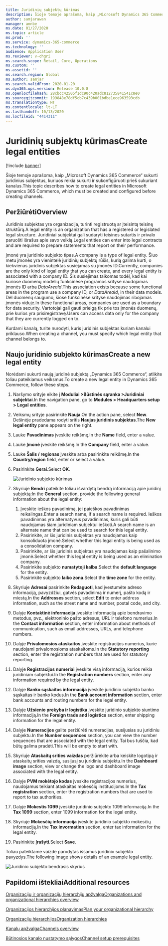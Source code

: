 ```yaml
---
title: Juridinių subjektų kūrimas
description: Šioje temoje aprašoma, kaip „Microsoft Dynamics 365 Commerce“ sukurti juridinius subjektus, kuriuos reikia sukurti ir sukonfigūruoti prieš sukuriant kanalus.
author: samjarawan
manager: annbe
ms.date: 01/27/2020
ms.topic: article
ms.prod: ''
ms.service: dynamics-365-commerce
ms.technology: ''
audience: Application User
ms.reviewer: v-chgri
ms.search.scope: Retail, Core, Operations
ms.custom: ''
ms.assetid: ''
ms.search.region: Global
ms.author: samjar
ms.search.validFrom: 2020-01-20
ms.dyn365.ops.version: Release 10.0.8
ms.openlocfilehash: 28cbcc42505f1dc90c420adc812735841541c8e0
ms.sourcegitcommit: 199848e78df5cb7c439b001bdbe1ece963593cdb
ms.translationtype: HT
ms.contentlocale: lt-LT
ms.lasthandoff: 10/13/2020
ms.locfileid: "4414311"
---
```

# <a name="create-legal-entities"></a><span data-ttu-id="abcbf-103">Juridinių subjektų kūrimas</span><span class="sxs-lookup"><span data-stu-id="abcbf-103">Create legal entities</span></span>


[!include [banner](includes/banner.md)]

<span data-ttu-id="abcbf-104">Šioje temoje aprašoma, kaip „Microsoft Dynamics 365 Commerce“ sukurti juridinius subjektus, kuriuos reikia sukurti ir sukonfigūruoti prieš sukuriant kanalus.</span><span class="sxs-lookup"><span data-stu-id="abcbf-104">This topic describes how to create legal entities in Microsoft Dynamics 365 Commerce, which must be created and configured before creating channels.</span></span>

## <a name="overview"></a><span data-ttu-id="abcbf-105">Peržiūrėti</span><span class="sxs-lookup"><span data-stu-id="abcbf-105">Overview</span></span>

<span data-ttu-id="abcbf-106">Juridinis subjektas yra organizacija, turinti registruotą ar įteisintą teisinę struktūrą.</span><span class="sxs-lookup"><span data-stu-id="abcbf-106">A legal entity is an organization that has a registered or legislated legal structure.</span></span> <span data-ttu-id="abcbf-107">Juridiniai subjektai gali sudaryti teisines sutartis ir privalo paruošti išrašus apie savo veiklą.</span><span class="sxs-lookup"><span data-stu-id="abcbf-107">Legal entities can enter into legal contracts and are required to prepare statements that report on their performance.</span></span>

<span data-ttu-id="abcbf-108">Įmonė yra juridinio subjekto tipas.</span><span class="sxs-lookup"><span data-stu-id="abcbf-108">A company is a type of legal entity.</span></span> <span data-ttu-id="abcbf-109">Šiuo metu įmonės yra vienintelė juridinių subjektų rūšis, kurią galima kurti, o kiekvienas juridinis subjektas susiejamas su įmonės ID.</span><span class="sxs-lookup"><span data-stu-id="abcbf-109">Currently, companies are the only kind of legal entity that you can create, and every legal entity is associated with a company ID.</span></span> <span data-ttu-id="abcbf-110">Šis susiejimas taikomas todėl, kad kai kuriose duomenų modelių funkcinėse programos srityse naudojamas įmonės ID arba *DataAreaId*.</span><span class="sxs-lookup"><span data-stu-id="abcbf-110">This association exists because some functional areas in the program use a company ID, or *DataAreaId*, in their data models.</span></span> <span data-ttu-id="abcbf-111">Dėl duomenų saugumo, šiose funkcinėse srityse naudojimas ribojamas įmonės viduje.</span><span class="sxs-lookup"><span data-stu-id="abcbf-111">In these functional areas, companies are used as a boundary for data security.</span></span> <span data-ttu-id="abcbf-112">Vartotojai gali gauti prieigą tik prie tos įmonės duomenų, prie kurios yra prisiregistravę.</span><span class="sxs-lookup"><span data-stu-id="abcbf-112">Users can access data only for the company that they are currently logged on to.</span></span> 

<span data-ttu-id="abcbf-113">Kurdami kanalą, turite nurodyti, kuris juridinis subjektas kuriam kanalui priklauso.</span><span class="sxs-lookup"><span data-stu-id="abcbf-113">When creating a channel, you must specify which legal entity that channel belongs to.</span></span>

## <a name="create-a-new-legal-entity"></a><span data-ttu-id="abcbf-114">Naujo juridinio subjekto kūrimas</span><span class="sxs-lookup"><span data-stu-id="abcbf-114">Create a new legal entity</span></span>

<span data-ttu-id="abcbf-115">Norėdami sukurti naują juridinė subjektą „Dynamics 365 Commerce“, atlikite toliau pateikiamus veiksmus.</span><span class="sxs-lookup"><span data-stu-id="abcbf-115">To create a new legal entity in Dynamics 365 Commerce, follow these steps.</span></span>

1. <span data-ttu-id="abcbf-116">Naršymo srityje eikite į **Moduliai \>Būstinės sąranka \>Juridiniai subjektai**.</span><span class="sxs-lookup"><span data-stu-id="abcbf-116">In the navigation pane, go to  **Modules \> Headquarters setup \> Legal entities**.</span></span>
1. <span data-ttu-id="abcbf-117">Veiksmų srityje pasirinkite **Nauja**.</span><span class="sxs-lookup"><span data-stu-id="abcbf-117">On the action pane, select **New**.</span></span> <span data-ttu-id="abcbf-118">Dešinėje pradedama rodyti sritis **Naujas juridinis subjektas**.</span><span class="sxs-lookup"><span data-stu-id="abcbf-118">The **New legal entity** pane appears on the right.</span></span>
1. <span data-ttu-id="abcbf-119">Lauke **Pavadinimas** įveskite reikšmę.</span><span class="sxs-lookup"><span data-stu-id="abcbf-119">In the **Name** field, enter a value.</span></span>
1. <span data-ttu-id="abcbf-120">Lauke **Įmonė** įveskite reikšmę.</span><span class="sxs-lookup"><span data-stu-id="abcbf-120">In the **Company** field, enter a value.</span></span>
1. <span data-ttu-id="abcbf-121">Lauke **Šalis / regionas** įveskite arba pasirinkite reikšmę.</span><span class="sxs-lookup"><span data-stu-id="abcbf-121">In the **Country/region** field, enter or select a value.</span></span>
1. <span data-ttu-id="abcbf-122">Pasirinkite **Gerai**.</span><span class="sxs-lookup"><span data-stu-id="abcbf-122">Select **OK**.</span></span> 

   ![Juridinio subjekto kūrimas](media/legal-entities.png)

1. <span data-ttu-id="abcbf-124">Skyriuje **Bendri** pateikite toliau išvardytą bendrą informaciją apie juridinį subjektą:</span><span class="sxs-lookup"><span data-stu-id="abcbf-124">In the **General** section, provide the following general information about the legal entity:</span></span> 
   1. <span data-ttu-id="abcbf-125">Įveskite ieškos pavadinimą, jei paieškos pavadinimas reikalingas.</span><span class="sxs-lookup"><span data-stu-id="abcbf-125">Enter a search name, if a search name is required.</span></span> <span data-ttu-id="abcbf-126">Ieškos pavadinimas yra alternatyvus pavadinimas, kuris gali būti naudojamas šiam juridiniam subjektui ieškoti.</span><span class="sxs-lookup"><span data-stu-id="abcbf-126">A search name is an alternate name that can be used to search for this legal entity.</span></span> 
   1. <span data-ttu-id="abcbf-127">Pasirinkite, ar šis juridinis subjektas yra naudojamas kaip konsoliduota įmonė.</span><span class="sxs-lookup"><span data-stu-id="abcbf-127">Select whether this legal entity is being used as a consolidation company.</span></span>
   1. <span data-ttu-id="abcbf-128">Pasirinkite, ar šis juridinis subjektas yra naudojamas kaip pašalinimo įmonė.</span><span class="sxs-lookup"><span data-stu-id="abcbf-128">Select whether this legal entity is being used as an elimination company.</span></span> 
   1. <span data-ttu-id="abcbf-129">Pasirinkite subjekto **numatytoji kalba**.</span><span class="sxs-lookup"><span data-stu-id="abcbf-129">Select the **default language** for the entity.</span></span> 
   1. <span data-ttu-id="abcbf-130">Pasirinkite subjekto **laiko zona**.</span><span class="sxs-lookup"><span data-stu-id="abcbf-130">Select the **time zone** for the entity.</span></span>
1. <span data-ttu-id="abcbf-131">Skyriuje **Adresai** pasirinkite **Redaguoti**, kad įvestumėte adreso informaciją, pavyzdžiui, gatvės pavadinimą ir numerį, pašto kodą ir miestą.</span><span class="sxs-lookup"><span data-stu-id="abcbf-131">In the **Addresses** section, select **Edit** to enter address information, such as the street name and number, postal code, and city.</span></span>
1. <span data-ttu-id="abcbf-132">Dalyje **Kontaktinė informacija** įveskite informaciją apie bendravimo metodus, pvz., elektroninio pašto adresus, URL ir telefono numerius.</span><span class="sxs-lookup"><span data-stu-id="abcbf-132">In the **Contact information** section, enter information about methods of communication, such as email addresses, URLs, and telephone numbers.</span></span>
1. <span data-ttu-id="abcbf-133">Dalyje **Privalomosios ataskaitos** įveskite registracijos numerius, kurie naudojami privalomosioms ataskaitoms.</span><span class="sxs-lookup"><span data-stu-id="abcbf-133">In the **Statutory reporting** section, enter the registration numbers that are used for statutory reporting.</span></span>
1. <span data-ttu-id="abcbf-134">Dalyje **Registracijos numeriai** įveskite visą informaciją, kurios reikia juridiniam subjektui.</span><span class="sxs-lookup"><span data-stu-id="abcbf-134">In the **Registration numbers** section, enter any information required by the legal entity.</span></span>
1. <span data-ttu-id="abcbf-135">Dalyje **Banko sąskaitos informacija** įveskite juridinio subjekto banko sąskaitas ir banko kodus.</span><span class="sxs-lookup"><span data-stu-id="abcbf-135">In the **Bank account information** section, enter bank accounts and routing numbers for the legal entity.</span></span>
1. <span data-ttu-id="abcbf-136">Dalyje **Užsienio prekyba ir logistika** įveskite juridinio subjekto siuntimo informaciją.</span><span class="sxs-lookup"><span data-stu-id="abcbf-136">In the **Foreign trade and logistics** section, enter shipping information for the legal entity.</span></span>
1. <span data-ttu-id="abcbf-137">Dalyje **Numeracijos** galite peržiūrėti numeracijas, susijusias su juridiniu subjektu.</span><span class="sxs-lookup"><span data-stu-id="abcbf-137">In the **Number sequences** section, you can view the number sequences that are associated with the legal entity.</span></span> <span data-ttu-id="abcbf-138">Tai bus tuščia, kad būtų galima pradėti.</span><span class="sxs-lookup"><span data-stu-id="abcbf-138">This will be empty to start with.</span></span>
1. <span data-ttu-id="abcbf-139">Skyriuje **Ataskaitų srities vaizdas** peržiūrėkite arba keiskite logotipą ir ataskaitų srities vaizdą, susijusį su juridiniu subjektu.</span><span class="sxs-lookup"><span data-stu-id="abcbf-139">In the **Dashboard image** section, view or change the logo and dashboard image associated with the legal entity.</span></span>
1. <span data-ttu-id="abcbf-140">Dalyje **PVM mokėtojo kodas** įveskite registracijos numerius, naudojamus teikiant ataskaitas mokesčių institucijoms.</span><span class="sxs-lookup"><span data-stu-id="abcbf-140">In the **Tax registration** section, enter the registration numbers that are used to report to tax authorities.</span></span>
1. <span data-ttu-id="abcbf-141">Dalyje **Mokestis 1099** įveskite juridinio subjekto 1099 informaciją.</span><span class="sxs-lookup"><span data-stu-id="abcbf-141">In the **Tax 1099** section, enter 1099 information for the legal entity.</span></span>
1. <span data-ttu-id="abcbf-142">Skyriuje **Mokesčių informacija** įveskite juridinio subjekto mokesčių informaciją.</span><span class="sxs-lookup"><span data-stu-id="abcbf-142">In the **Tax invormation** section, enter tax information for the legal entity.</span></span>
1. <span data-ttu-id="abcbf-143">Pasirinkite **Įrašyti**.</span><span class="sxs-lookup"><span data-stu-id="abcbf-143">Select **Save**.</span></span>

<span data-ttu-id="abcbf-144">Toliau pateiktame vaizde parodytas išsamus juridinio subjekto pavyzdys.</span><span class="sxs-lookup"><span data-stu-id="abcbf-144">The following image shows details of an example legal entity.</span></span>

![Juridinio subjekto bendrasis skyrius](media/legal-entities-general.png)
   
## <a name="additional-resources"></a><span data-ttu-id="abcbf-146">Papildomi ištekliai</span><span class="sxs-lookup"><span data-stu-id="abcbf-146">Additional resources</span></span>

[<span data-ttu-id="abcbf-147">Organizacijų ir organizacijų hierarchijų apžvalga</span><span class="sxs-lookup"><span data-stu-id="abcbf-147">Organizations and organizational hierarchies overview</span></span>](../fin-ops-core/fin-ops/organization-administration/organizations-organizational-hierarchies.md?toc=/dynamics365/commerce/toc.json)

[<span data-ttu-id="abcbf-148">Organizacijos hierarchijos planavimas</span><span class="sxs-lookup"><span data-stu-id="abcbf-148">Plan your organizational hierarchy</span></span>](../fin-ops-core/fin-ops/organization-administration/plan-organizational-hierarchy.md?toc=/dynamics365/commerce/toc.json)

[<span data-ttu-id="abcbf-149">Organizacijų hierarchijos</span><span class="sxs-lookup"><span data-stu-id="abcbf-149">Organization hierarchies</span></span>](channels-org-hierarchies.md)

[<span data-ttu-id="abcbf-150">Kanalų apžvalga</span><span class="sxs-lookup"><span data-stu-id="abcbf-150">Channels overview</span></span>](channels-overview.md)

[<span data-ttu-id="abcbf-151">Būtinosios kanalo nustatymo sąlygos</span><span class="sxs-lookup"><span data-stu-id="abcbf-151">Channel setup prerequisites</span></span>](channels-prerequisites.md)
